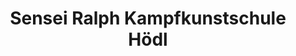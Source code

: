---
title: "Sensei Ralph Kampfkunstschule Hödl"
url: /duebendorf/sensei-ralph-kampfkunstschule-hoedl/
shop: Allgemein
---
